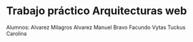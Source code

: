 # Trabajo práctico Arquitecturas web
Alumnos:
Alvarez Milagros
Alvarez Manuel
Bravo Facundo
Vytas Tuckus Carolina
